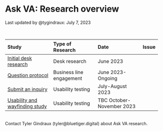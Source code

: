 # Ask VA: Research overview
Last updated by @tygindraux: July 7, 2023

<br>

|Study|Type of Research|Date|Issue|
|:--|:--|:--|:--|
|[Initial desk research](https://github.com/department-of-veterans-affairs/va.gov-team/blob/master/products/ask-va/research/Notes/2023-06-Initial%20desk%20research.md)|Desk research|June 2023||
|[Question protocol](https://github.com/department-of-veterans-affairs/va.gov-team/tree/master/products/ask-va/research/Question%20protocol)|Business line engagement|June 2023-Ongoing||
|[Submit an inquiry](https://github.com/department-of-veterans-affairs/va.gov-team/tree/master/products/ask-va/research/Submit%20an%20inquiry)|Usability testing|July-August 2023||
|[Usability and wayfinding study](https://github.com/department-of-veterans-affairs/va.gov-team/tree/master/products/ask-va/research/Usability%20and%20wayfinding%20study)|Usability testing|TBC October-November 2023||

<br>
Contact Tyler Gindraux (tyler@bluetiger.digital) about Ask VA research.

